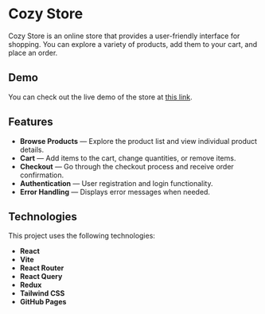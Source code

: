 # Cozy Store

Cozy Store is an online store that provides a user-friendly interface for shopping. You can explore a variety of products, add them to your cart, and place an order.

## Demo

You can check out the live demo of the store at [this link](https://jsnata.github.io/cozy-store/).

## Features

- **Browse Products** — Explore the product list and view individual product details.
- **Cart** — Add items to the cart, change quantities, or remove items.
- **Checkout** — Go through the checkout process and receive order confirmation.
- **Authentication** — User registration and login functionality.
- **Error Handling** — Displays error messages when needed.

## Technologies

This project uses the following technologies:

- **React**
- **Vite**
- **React Router**
- **React Query**
- **Redux**
- **Tailwind CSS**
- **GitHub Pages**
